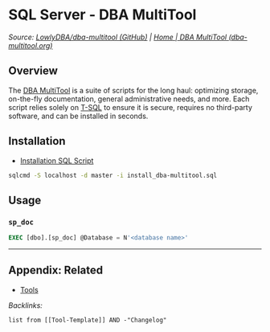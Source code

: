 # SQL Server - DBA MultiTool

*Source: [LowlyDBA/dba-multitool (GitHub)](https://github.com/LowlyDBA/dba-multitool) | [Home | DBA MultiTool (dba-multitool.org)](https://dba-multitool.org/)*

## Overview

The [DBA MultiTool](https://github.com/LowlyDBA/dba-multitool) is a suite of scripts for the long haul: optimizing storage, on-the-fly documentation, general administrative needs, and more. Each script relies solely on [T-SQL](../Procedural%20Languages/T-SQL.md) to ensure it is secure, requires no third-party software, and can be installed in seconds.

## Installation

* [Installation SQL Script](https://github.com/LowlyDBA/dba-multitool/blob/master/install_dba-multitool.sql)

````bash
sqlcmd -S localhost -d master -i install_dba-multitool.sql
````

## Usage

### `sp_doc`

````SQL
EXEC [dbo].[sp_doc] @Database = N'<database name>'
````

---

## Appendix: Related

* [Tools](../../../Tools.md)

*Backlinks:*

````dataview
list from [[Tool-Template]] AND -"Changelog"
````
